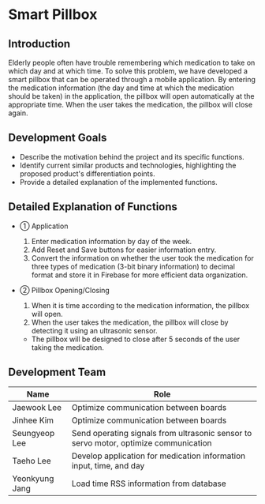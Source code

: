 # Smart Pillbox

## Introduction
Elderly people often have trouble remembering which medication to take on which day and at which time. To solve this problem, we have developed a smart pillbox that can be operated through a mobile application. By entering the medication information (the day and time at which the medication should be taken) in the application, the pillbox will open automatically at the appropriate time. When the user takes the medication, the pillbox will close again. 

## Development Goals
- Describe the motivation behind the project and its specific functions.
- Identify current similar products and technologies, highlighting the proposed product's differentiation points.
- Provide a detailed explanation of the implemented functions.

## Detailed Explanation of Functions
- ① Application
  1. Enter medication information by day of the week.
  2. Add Reset and Save buttons for easier information entry.
  3. Convert the information on whether the user took the medication for three types of medication (3-bit binary information) to decimal format and store it in Firebase for more efficient data organization.

- ② Pillbox Opening/Closing
  1. When it is time according to the medication information, the pillbox will open.
  2. When the user takes the medication, the pillbox will close by detecting it using an ultrasonic sensor.
    - The pillbox will be designed to close after 5 seconds of the user taking the medication.

## Development Team
| Name | Role |
| --- | --- |
| Jaewook Lee | Optimize communication between boards |  SungKyunKwan University  |
| Jinhee Kim | Optimize communication between boards |  SungKyunKwan University  |
| Seungyeop Lee | Send operating signals from ultrasonic sensor to servo motor, optimize communication |  SungKyunKwan University  |
| Taeho Lee | Develop application for medication information input, time, and day |  SungKyunKwan University  |
| Yeonkyung Jang | Load time RSS information from database |  SungKyunKwan University  |
